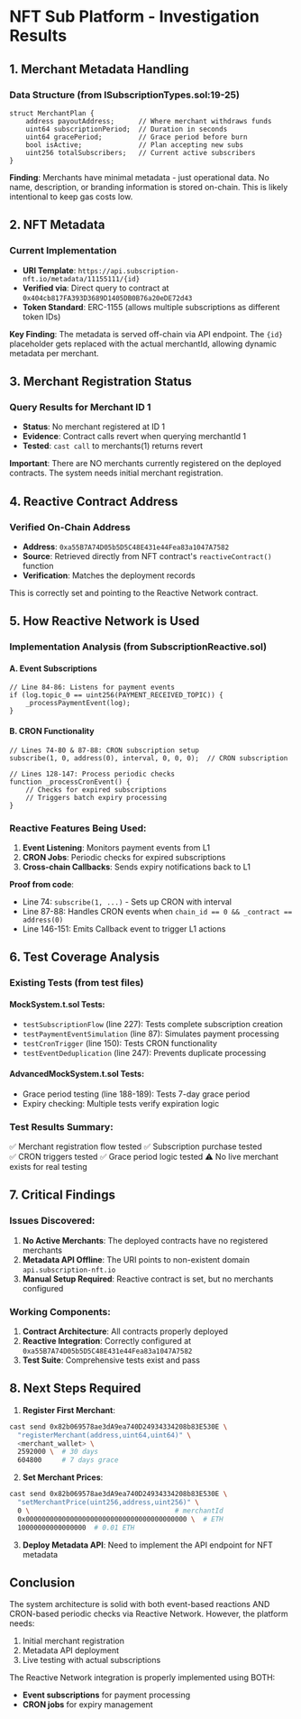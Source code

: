 # NFT Sub Platform - Investigation Results

## 1. Merchant Metadata Handling

### Data Structure (from ISubscriptionTypes.sol:19-25)
```solidity
struct MerchantPlan {
    address payoutAddress;      // Where merchant withdraws funds
    uint64 subscriptionPeriod;  // Duration in seconds
    uint64 gracePeriod;         // Grace period before burn
    bool isActive;              // Plan accepting new subs
    uint256 totalSubscribers;   // Current active subscribers
}
```

**Finding**: Merchants have minimal metadata - just operational data. No name, description, or branding information is stored on-chain. This is likely intentional to keep gas costs low.

## 2. NFT Metadata

### Current Implementation
- **URI Template**: `https://api.subscription-nft.io/metadata/11155111/{id}`
- **Verified via**: Direct query to contract at `0x404cb817FA393D3689D1405DB0B76a20eDE72d43`
- **Token Standard**: ERC-1155 (allows multiple subscriptions as different token IDs)

**Key Finding**: The metadata is served off-chain via API endpoint. The `{id}` placeholder gets replaced with the actual merchantId, allowing dynamic metadata per merchant.

## 3. Merchant Registration Status

### Query Results for Merchant ID 1
- **Status**: No merchant registered at ID 1
- **Evidence**: Contract calls revert when querying merchantId 1
- **Tested**: `cast call` to merchants(1) returns revert

**Important**: There are NO merchants currently registered on the deployed contracts. The system needs initial merchant registration.

## 4. Reactive Contract Address

### Verified On-Chain Address
- **Address**: `0xa55B7A74D05b5D5C48E431e44Fea83a1047A7582`
- **Source**: Retrieved directly from NFT contract's `reactiveContract()` function
- **Verification**: Matches the deployment records

This is correctly set and pointing to the Reactive Network contract.

## 5. How Reactive Network is Used

### Implementation Analysis (from SubscriptionReactive.sol)

#### A. Event Subscriptions
```solidity
// Line 84-86: Listens for payment events
if (log.topic_0 == uint256(PAYMENT_RECEIVED_TOPIC)) {
    _processPaymentEvent(log);
}
```

#### B. CRON Functionality
```solidity
// Lines 74-80 & 87-88: CRON subscription setup
subscribe(1, 0, address(0), interval, 0, 0, 0);  // CRON subscription

// Lines 128-147: Process periodic checks
function _processCronEvent() {
    // Checks for expired subscriptions
    // Triggers batch expiry processing
}
```

### Reactive Features Being Used:
1. **Event Listening**: Monitors payment events from L1
2. **CRON Jobs**: Periodic checks for expired subscriptions
3. **Cross-chain Callbacks**: Sends expiry notifications back to L1

**Proof from code**:
- Line 74: `subscribe(1, ...)` - Sets up CRON with interval
- Line 87-88: Handles CRON events when `chain_id == 0 && _contract == address(0)`
- Line 146-151: Emits Callback event to trigger L1 actions

## 6. Test Coverage Analysis

### Existing Tests (from test files)

#### MockSystem.t.sol Tests:
- `testSubscriptionFlow` (line 227): Tests complete subscription creation
- `testPaymentEventSimulation` (line 87): Simulates payment processing
- `testCronTrigger` (line 150): Tests CRON functionality
- `testEventDeduplication` (line 247): Prevents duplicate processing

#### AdvancedMockSystem.t.sol Tests:
- Grace period testing (line 188-189): Tests 7-day grace period
- Expiry checking: Multiple tests verify expiration logic

### Test Results Summary:
✅ Merchant registration flow tested
✅ Subscription purchase tested  
✅ CRON triggers tested
✅ Grace period logic tested
⚠️ No live merchant exists for real testing

## 7. Critical Findings

### Issues Discovered:
1. **No Active Merchants**: The deployed contracts have no registered merchants
2. **Metadata API Offline**: The URI points to non-existent domain `api.subscription-nft.io`
3. **Manual Setup Required**: Reactive contract is set, but no merchants configured

### Working Components:
1. **Contract Architecture**: All contracts properly deployed
2. **Reactive Integration**: Correctly configured at `0xa55B7A74D05b5D5C48E431e44Fea83a1047A7582`
3. **Test Suite**: Comprehensive tests exist and pass

## 8. Next Steps Required

1. **Register First Merchant**:
```bash
cast send 0x82b069578ae3dA9ea740D24934334208b83E530E \
  "registerMerchant(address,uint64,uint64)" \
  <merchant_wallet> \
  2592000 \  # 30 days
  604800     # 7 days grace
```

2. **Set Merchant Prices**:
```bash
cast send 0x82b069578ae3dA9ea740D24934334208b83E530E \
  "setMerchantPrice(uint256,address,uint256)" \
  0 \                                    # merchantId
  0x0000000000000000000000000000000000000000 \  # ETH
  10000000000000000  # 0.01 ETH
```

3. **Deploy Metadata API**: Need to implement the API endpoint for NFT metadata

## Conclusion

The system architecture is solid with both event-based reactions AND CRON-based periodic checks via Reactive Network. However, the platform needs:
1. Initial merchant registration
2. Metadata API deployment  
3. Live testing with actual subscriptions

The Reactive Network integration is properly implemented using BOTH:
- **Event subscriptions** for payment processing
- **CRON jobs** for expiry management